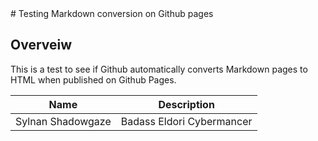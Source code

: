 <link rel="stylesheet" href="css/styles.css" type="text/css">
# Testing Markdown conversion on Github pages

## Overveiw

This is a test to see if Github automatically converts Markdown pages to HTML when published on Github Pages.

| Name              | Description               |
| ----------------- | ------------------------- |
| Sylnan Shadowgaze | Badass Eldori Cybermancer |
